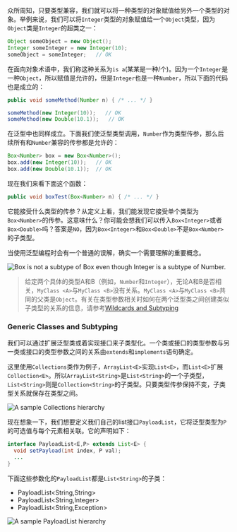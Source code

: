 众所周知，只要类型兼容，我们就可以将一种类型的对象赋值给另外一个类型的对象。举例来说，我们可以将`Integer`类型的对象赋值给一个`Object`类型，因为`Object`类是`Integer`的超类之一：

```java
Object someObject = new Object();
Integer someInteger = new Integer(10);
someObject = someInteger;   // OK
```

在面向对象术语中，我们称这种关系为`is a`(某某是一种/个)。因为一个`Integer`是一种`Object`，所以赋值是允许的，但是`Integer`也是一种`Number`，所以下面的代码也是成立的：

```java
public void someMethod(Number n) { /* ... */ }

someMethod(new Integer(10));   // OK
someMethod(new Double(10.1));   // OK
```

在泛型中也同样成立。下面我们使泛型类型调用，`Number`作为类型传参，那么后续所有和`Number`兼容的传参都是允许的：

```java
Box<Number> box = new Box<Number>();
box.add(new Integer(10));   // OK
box.add(new Double(10.1));  // OK
```

现在我们来看下面这个函数：

```java
public void boxTest(Box<Number> n) { /* ... */ }
```

它能接受什么类型的传参？从定义上看，我们能发现它接受单个类型为`Box<Number>`的传参。这意味什么？你可能会想我们可以传入`Box<Integer>`或者`Box<Double>`吗？答案是`NO`，因为`Box<Integer>`和`Box<Double>`不是`Box<Number>`的子类型。

当使用泛型编程时会有一个普通的误解，确实一个需要理解的重要概念。

![Box<Integer> is not a subtype of Box<Number> even though Integer is a subtype of Number.](https://docs.oracle.com/javase/tutorial/figures/java/generics-subtypeRelationship.gif)

> 给定两个具体的类型A和B（例如，`Number`和`Integer`），无论A和B是否相关，`MyClass <A>`与`MyClass <B>`没有关系。`MyClass <A>`与`MyClass <B>`共同的父类是`Object`。有关在类型参数相关时如何在两个泛型类之间创建类似子类型的关系的信息，请参考[Wildcards and Subtyping]()

### Generic Classes and Subtyping

我们可以通过扩展泛型类或着实现接口来子类型化。一个类或接口的类型参数与另一类或接口的类型参数之间的关系由`extends`和`implements`语句确定。

这里使用`Collections`类作为例子，`ArrayList<E>`实现`List<E>`，而`List<E>`扩展`Collection<E>`。所以`ArrayList<String>`是`List<String>`的一个子类型，`List<String>`则是`Collection<String>`的子类型。只要类型传参保持不变，子类型关系就保存在类型之间。

![A sample Collections hierarchy](https://docs.oracle.com/javase/tutorial/figures/java/generics-sampleHierarchy.gif)

现在想象一下，我们想要定义我们自己的list接口`PayloadList`，它将泛型类型为`P`的可选值与每个元素相关联。它的声明如下：

```java
interface PayloadList<E,P> extends List<E> {
  void setPayload(int index, P val);
  ...
}
```

下面这些参数化的`PayloadList`都是`List<String>`的子类：

* PayloadList<String,String>
* PayloadList<String,Integer>
* PayloadList<String,Exception>

![A sample PayloadList hierarchy](https://docs.oracle.com/javase/tutorial/figures/java/generics-payloadListHierarchy.gif)